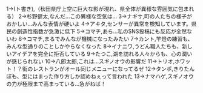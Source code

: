 1→(ト書き),（秋田県庁上空に巨大な影が現れ、県全体が異様な雰囲気に包まれる）
2→杉野健太,なんだ...この異様な空気は...
3→ナギサ,町の人たちの様子がおかしい...みんな表情が硬いよ
4→アキタ,センサーが異常を検知しています。県民の創造性指数が急激に低下
5→コマチ,あら...私のSNS投稿にも反応が全然ないわ
6→コマチ,まるでみんなが機械になったみたい
7→カント,竿燈の練習も、みんな型通りのことしかやらなくなった
8→イナニワ,うどん職人たちも、新しいアイデアを完全に拒否している
9→たつこ,湖を訪れる人々からも、心の潤いが感じられない
10→八郎太郎,これは...スギノオウの影響だ
11→トリオ,ホワット！？街のレストランがオール同じメニューになってるぜ
12→タンポ,きりたんぽも、型にはまった作り方しか認めねぇって言われた
13→ナマハゲ,スギノオウの力が極限まで高まっている...急がねば！
